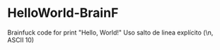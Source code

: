 # HelloWorld-BrainF
Brainfuck code for print "Hello, World!"
Uso salto de linea explícito (\n, ASCII 10)
